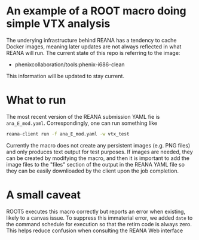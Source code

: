 # An example of a ROOT macro doing simple VTX analysis

The underying infrastructure behind REANA has a tendency to cache
Docker images, meaning later updates are not always reflected in what
REANA will run. The current state of this repo is referring to the
image:

* phenixcollaboration/tools:phenix-i686-clean

This information will be updated to stay current.

# What to run
The most recent version of the REANA submission YAML fie is ```ana_E_mod.yaml```.
Correspondingly, one can run something like
```bash
reana-client run -f ana_E_mod.yaml -w vtx_test
```

Currently the macro does not create any persistent images (e.g. PNG files)
and only produces text output for test purposes. If images are needed,
they can be created by modifying the macro, and then it is important to add
the image files to the "files" section of the output in the REANA YAML file
so they can be easily downlioaded by the client upon the job completion.

# A small caveat

ROOT5 executes this macro correctly but reports an error when existing, likely
to a canvas issue. To suppress this immaterial error, we added ```date``` to
the command schedule for execution so that the retirn code is always zero. This
helps reduce confusion when consulting the REANA Web interface
